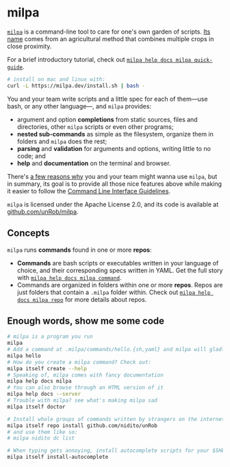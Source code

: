 # milpa

[`milpa`](https://milpa.dev) is a command-line tool to care for one's own garden of scripts. [Its name](https://en.wikipedia.org/wiki/Milpa) comes from an agricultural method that combines multiple crops in close proximity.

For a brief introductory tutorial, check out [`milpa help docs milpa quick-guide`](/.milpa/docs/milpa/quick-guide.md).

```sh
# install on mac and linux with:
curl -L https://milpa.dev/install.sh | bash -
```

You and your team write scripts and a little spec for each of them—use bash, or any other language—, and `milpa` provides:

- argument and option **completions** from static sources, files and directories, other `milpa` scripts or even other programs;
- **nested sub-commands** as simple as the filesystem, organize them in folders and `milpa` does the rest;
- **parsing** and **validation** for arguments and options, writing little to no code; and
- **help** and **documentation** on the terminal and browser.

There's [a few reasons why](/.milpa/docs/milpa/use-case.md) you and your team might wanna use `milpa`, but in summary, its goal is to provide all those nice features above while making it easier to follow the [Command Line Interface Guidelines](https://clig.dev).

`milpa` is licensed under the Apache License 2.0, and its code is available at [github.com/unRob/milpa](https://github.com/unRob/milpa).

## Concepts

`milpa` runs **commands** found in one or more **repos**:

- **Commands** are bash scripts or executables written in your language of choice, and their corresponding specs written in YAML. Get the full story with [`milpa help docs milpa command`](/.milpa/docs/milpa/command/index.md).
- Commands are organized in folders within one or more **repos**. Repos are just folders that contain a `.milpa` folder within. Check out [`milpa help docs milpa repo`](/.milpa/docs/milpa/repo/index.md) for more details about repos.

## Enough words, show me some code

```sh
# milpa is a program you run
milpa
# Add a command at .milpa/commands/hello.{sh,yaml} and milpa will gladly run it
milpa hello
# How do you create a milpa command? Check out:
milpa itself create --help
# Speaking of, milpa comes with fancy documentation
milpa help docs milpa
# You can also browse through an HTML version of it
milpa help docs --server
# Trouble with milpa? see what's making milpa sad
milpa itself doctor

# Install whole groups of commands written by strangers on the internet!
milpa itself repo install github.com/nidito/unRob
# and use them like so:
# milpa nidito dc list

# When typing gets annoying, install autocomplete scripts for your $SHELL
milpa itself install-autocomplete
```
